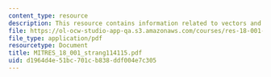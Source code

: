 ```yaml
---
content_type: resource
description: This resource contains information related to vectors and matrices.
file: https://ol-ocw-studio-app-qa.s3.amazonaws.com/courses/res-18-001-calculus-online-textbook-spring-2005/d1964d4e51bc701cb838ddf004e7c305_MITRES_18_001_strang114115.pdf
file_type: application/pdf
resourcetype: Document
title: MITRES_18_001_strang114115.pdf
uid: d1964d4e-51bc-701c-b838-ddf004e7c305
---
```

